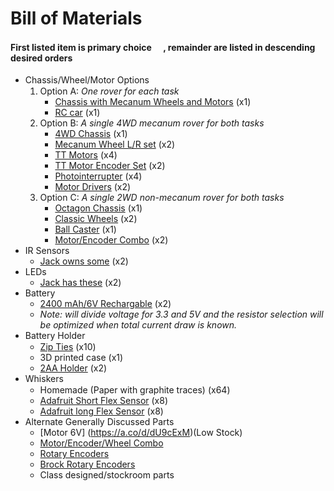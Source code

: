 # Bill of Materials
#### First listed item is primary choice <img src="https://raw.githubusercontent.com/FortAwesome/Font-Awesome/6.x/svgs/solid/medal.svg" width="15" height="15">, remainder are listed in descending desired orders
- Chassis/Wheel/Motor Options
  1. Option A: *One rover for each task* <img src="https://raw.githubusercontent.com/FortAwesome/Font-Awesome/6.x/svgs/solid/medal.svg" width="15" height="15">
     + [Chassis with Mecanum Wheels and Motors](https://a.co/d/f9uOjQt) (x1)
     + [RC car](https://a.co/d/haKVwfe) (x1)
  2. Option B: *A single 4WD mecanum rover for both tasks*
     + [4WD Chassis](https://www.sparkfun.com/products/12089) (x1)
     + [Mecanum Wheel L/R set](https://www.adafruit.com/product/4990) (x2)
     + [TT Motors](https://www.adafruit.com/product/3777) (x4)
     + [TT Motor Encoder Set](https://www.adafruit.com/product/3782) (x2)
     + [Photointerrupter](https://www.ttelectronics.com/TTElectronics/media/ProductFiles/Datasheet/OPB960-990.pdf) (x4)
     + [Motor Drivers](https://www.adafruit.com/product/3297) (x2)
  3. Option C: *A single 2WD non-mecanum rover for both tasks*
     + [Octagon Chassis](https://www.adafruit.com/product/4466) (x1)
     + [Classic Wheels](https://www.adafruit.com/product/3763) (x2)
     + [Ball Caster](https://www.adafruit.com/product/1200) (x1)
     + [Motor/Encoder Combo](https://a.co/d/baZXsuo) (x2)
 - IR Sensors
   + [Jack owns some](https://www.digikey.com/en/htmldatasheets/production/117932/0/0/1/tcrt5000l.html) (x2)
- LEDs
   + [Jack has these](https://a.co/d/3lupUKW) (x2)
- Battery
   + [2400 mAh/6V Rechargable](https://www.amazon.com/Gecoty-Battery-2400mAh-Rechargeable-Batteries/dp/B082X1LKC5/ref=sr_1_2?crid=35IKGB24E4310&keywords=6V%2BRC%2BBatteries%2Bwith%2Bcasing&qid=1677890726&s=hpc&sprefix=6v%2Brc%2Bbatteries%2Bwith%2Bcasing%2Chpc%2C108&sr=1-2&th=1) (x2)
   - *Note: will divide voltage for 3.3 and 5V and the resistor selection will be optimized when total current draw is known.*
- Battery Holder
  - [Zip Ties](https://a.co/d/apTf1r2) (x10) <img src="https://raw.githubusercontent.com/FortAwesome/Font-Awesome/6.x/svgs/solid/medal.svg" width="15" height="15">
  - 3D printed case (x1)
  - [2AA Holder](https://www.adafruit.com/product/3905) (x2)
- Whiskers
  - Homemade (Paper with graphite traces) (x64) <img src="https://raw.githubusercontent.com/FortAwesome/Font-Awesome/6.x/svgs/solid/medal.svg" width="15" height="15">
  - [Adafruit Short Flex Sensor](https://www.adafruit.com/product/1070) (x8)
  - [Adafruit long Flex Sensor](https://www.adafruit.com/product/182) (x8)
- Alternate Generally Discussed Parts
  - [Motor 6V] (https://a.co/d/dU9cExM)(Low Stock)
  - [Motor/Encoder/Wheel Combo](https://a.co/d/ekDHVQv)
  - [Rotary Encoders](https://www.adafruit.com/product/4991)
  - [Brock Rotary Encoders](https://a.co/d/gRUY2s8)
  - Class designed/stockroom parts
